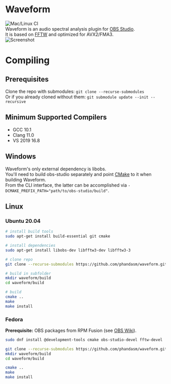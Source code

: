 # Waveform
![Mac/Linux CI](https://github.com/phandasm/waveform/actions/workflows/main.yml/badge.svg?event=push)  
Waveform is an audio spectral analysis plugin for [OBS Studio](https://obsproject.com/).  
It is based on [FFTW](https://www.fftw.org/) and optimized for AVX2/FMA3.  
![Screenshot](https://i.imgur.com/y40gfQB.png)

# Compiling
## Prerequisites
Clone the repo with submodules: `git clone --recurse-submodules`  
Or if you already cloned without them: `git submodule update --init --recursive`

## Minimum Supported Compilers
- GCC 10.1
- Clang 11.0
- VS 2019 16.8

## Windows
Waveform's only external dependency is libobs.  
You'll need to build obs-studio separately and point [CMake](https://cmake.org/) to it when building Waveform.  
From the CLI interface, the latter can be accomplished via `-DCMAKE_PREFIX_PATH="path/to/obs-studio/build"`.

## Linux
### Ubuntu 20.04
```bash
# install build tools
sudo apt-get install build-essential git cmake

# install dependencies
sudo apt-get install libobs-dev libfftw3-dev libfftw3-3

# clone repo
git clone --recurse-submodules https://github.com/phandasm/waveform.git

# build in subfolder
mkdir waveform/build
cd waveform/build

# build
cmake ..
make
make install
```

### Fedora
**Prerequisite:** OBS packages from RPM Fusion (see [OBS Wiki](https://obsproject.com/wiki/unofficial-linux-builds#fedora)).  

```bash
sudo dnf install @development-tools cmake obs-studio-devel fftw-devel

git clone --recurse-submodules https://github.com/phandasm/waveform.git
mkdir waveform/build
cd waveform/build

cmake ..
make
make install
```
